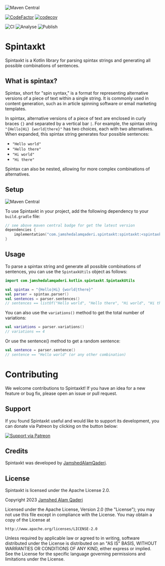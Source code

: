 ![Maven Central](https://img.shields.io/maven-central/v/com.jamshedalamqaderi.spintaxkt/spintaxkt)

[![CodeFactor](https://www.codefactor.io/repository/github/jamshedalamqaderi/spintaxkt/badge)](https://www.codefactor.io/repository/github/jamshedalamqaderi/spintaxkt) [![codecov](https://codecov.io/gh/JamshedAlamQaderi/spintaxkt/branch/main/graph/badge.svg?token=H2P30R66CX)](https://codecov.io/gh/JamshedAlamQaderi/spintaxkt)

![CI](https://github.com/JamshedAlamQaderi/anview/actions/workflows/ci.yml/badge.svg) ![Analyse](https://github.com/JamshedAlamQaderi/anview/actions/workflows/analyse.yml/badge.svg) ![Publish](https://github.com/JamshedAlamQaderi/anview/actions/workflows/publish.yml/badge.svg)

# Spintaxkt

Spintaxkt is a Kotlin library for parsing spintax strings and generating all possible combinations
of sentences.

## What is spintax?

Spintax, short for "spin syntax," is a format for representing alternative versions of a piece of
text within a single string. It is commonly used in content generation, such as in article spinning
software or email marketing templates.

In spintax, alternative versions of a piece of text are enclosed in curly braces `{}` and separated
by a vertical bar `|`. For example, the spintax string `"{Hello|Hi} {world|there}"` has two choices,
each with two alternatives. When expanded, this spintax string generates four possible sentences:

- `"Hello world"`
- `"Hello there"`
- `"Hi world"`
- `"Hi there"`

Spintax can also be nested, allowing for more complex combinations of alternatives.

## Setup
![Maven Central](https://img.shields.io/maven-central/v/com.jamshedalamqaderi.spintaxkt/spintaxkt)

To use Spintaxkt in your project, add the following dependency to your `build.gradle` file:
```kotlin
// see above maven central badge for get the latest version 
dependencies {
    implementation("com.jamshedalamqaderi.spintaxkt:spintaxkt:<spintaxkt_version>")
}
```

## Usage

To parse a spintax string and generate all possible combinations of sentences, you can use
the `SpintaxkUtils` object as follows:

```kotlin
import com.jamshedalamqaderi.kotlin.spintaxkt.SpintaxkUtils

val spintax = "{Hello|Hi} {world|there}"
val parser = spintax.parser()
val sentences = parser.sentences()
// sentences == listOf("Hello world", "Hello there", "Hi world", "Hi there")
```

You can also use the `variations()` method to get the total number of variations:

```kotlin
val variations = parser.variations()
// variations == 4
```

Or use the sentence() method to get a random sentence:

```kotlin
val sentence = parser.sentence()
// sentence == "Hello world" (or any other combination)
```

# Contributing

We welcome contributions to Spintaxkt! If you have an idea for a new feature or bug fix, please open
an issue or pull request.

## Support

If you found Spintaxkt useful and would like to support its development, you can donate via Patreon
by clicking on the button below:

[![Support via Patreon](https://c5.patreon.com/external/logo/become_a_patron_button.png)](https://patreon.com/JamshedAlamQaderi)

## Credits

Spintaxkt was developed
by [JamshedAlamQaderi](https://github.com/JamshedAlamQaderi/JamshedAlamQaderi).

## License

Spintaxkt is licensed under the Apache License 2.0.

Copyright 2023 [Jamshed Alam Qaderi](https://github.com/JamshedAlamQaderi/JamshedAlamQaderi)

Licensed under the Apache License, Version 2.0 (the "License");
you may not use this file except in compliance with the License.
You may obtain a copy of the License at

    http://www.apache.org/licenses/LICENSE-2.0

Unless required by applicable law or agreed to in writing, software
distributed under the License is distributed on an "AS IS" BASIS,
WITHOUT WARRANTIES OR CONDITIONS OF ANY KIND, either express or implied.
See the License for the specific language governing permissions and
limitations under the License.